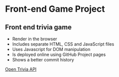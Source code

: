 # Front-end Game Project

## Front end trivia game

- Render in the browser
- Includes separate HTML, CSS and JavaScript files
- Uses Javascript for DOM manipulation
- Is deployed online using GitHub Project pages
- Shows a better commit history

[Open Trivia API](https://opentdb.com/ "Open Trivia Database")